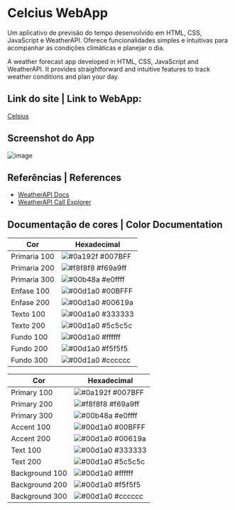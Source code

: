# Celcius WebApp
 
Um aplicativo de previsão do tempo desenvolvido em HTML, CSS, JavaScript e WeatherAPI. Oferece funcionalidades simples e intuitivas para acompanhar as condições climáticas e planejar o dia.

A weather forecast app developed in HTML, CSS, JavaScript and WeatherAPI. It provides straightforward and intuitive features to track weather conditions and plan your day.

## Link do site | Link to WebApp:
[Celsius]()

## Screenshot do App

![image](https://github.com/BrenoOrtiz/Celcius-WebApp/assets/82238627/898fd67e-6018-490f-80b2-2603cbeb90a6)

## Referências | References

 - [WeatherAPI Docs](https://www.weatherapi.com/docs/)
  - [WeatherAPI Call Explorer](https://www.weatherapi.com/api-explorer.aspx#current)

## Documentação de cores | Color Documentation

| Cor               | Hexadecimal                                                |
| ----------------- | ---------------------------------------------------------------- |
| Primaria 100      | ![#0a192f](https://via.placeholder.com/10/007BFF?text=+) #007BFF |
| Primaria 200       | ![#f8f8f8](https://via.placeholder.com/10/69a9ff?text=+) #f69a9ff |
| Primaria 300       | ![#00b48a](https://via.placeholder.com/10/e0ffff?text=+) #e0ffff |
| Enfase 100       | ![#00d1a0](https://via.placeholder.com/10/00BFFF?text=+) #00BFFF|
| Enfase 200       | ![#00d1a0](https://via.placeholder.com/10/00619a?text=+) #00619a |
| Texto 100       | ![#00d1a0](https://via.placeholder.com/10/333333?text=+) #333333 |
| Texto 200       | ![#00d1a0](https://via.placeholder.com/10/5c5c5c?text=+) #5c5c5c |
| Fundo 100       | ![#00d1a0](https://via.placeholder.com/10/ffffff?text=+) #ffffff |
| Fundo 200       | ![#00d1a0](https://via.placeholder.com/10/f5f5f5?text=+) #f5f5f5 |
| Fundo 300       | ![#00d1a0](https://via.placeholder.com/10/cccccc?text=+) #cccccc | 

| Cor               | Hexadecimal                                                |
| ----------------- | ---------------------------------------------------------------- |
| Primary 100      | ![#0a192f](https://via.placeholder.com/10/007BFF?text=+) #007BFF |
| Primary 200       | ![#f8f8f8](https://via.placeholder.com/10/69a9ff?text=+) #f69a9ff |
| Primary 300       | ![#00b48a](https://via.placeholder.com/10/e0ffff?text=+) #e0ffff |
| Accent 100       | ![#00d1a0](https://via.placeholder.com/10/00BFFF?text=+) #00BFFF|
| Accent 200       | ![#00d1a0](https://via.placeholder.com/10/00619a?text=+) #00619a |
| Text 100       | ![#00d1a0](https://via.placeholder.com/10/333333?text=+) #333333 |
| Text 200       | ![#00d1a0](https://via.placeholder.com/10/5c5c5c?text=+) #5c5c5c |
| Background 100       | ![#00d1a0](https://via.placeholder.com/10/ffffff?text=+) #ffffff |
| Background 200       | ![#00d1a0](https://via.placeholder.com/10/f5f5f5?text=+) #f5f5f5 |
| Background 300       | ![#00d1a0](https://via.placeholder.com/10/cccccc?text=+) #cccccc |
